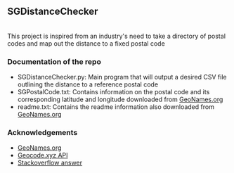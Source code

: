 ## SGDistanceChecker
<br>
This project is inspired from an industry's need to take a directory of postal codes and map out the distance to a fixed postal code

### Documentation of the repo
- SGDistanceChecker.py: Main program that will output a desired CSV file outlining the distance to a reference postal code
- SGPostalCode.txt: Contains information on the postal code and its corresponding latitude and longitude downloaded from [GeoNames.org](http://download.geonames.org/export/zip/)
- readme.txt: Contains the readme information also downloaded from [GeoNames.org](http://download.geonames.org/export/zip/)
### Acknowledgements
- [GeoNames.org](http://download.geonames.org/export/zip/)
- [Geocode.xyz API](https://geocode.xyz/new_account)
- [Stackoverflow answer](https://stackoverflow.com/questions/4913349/haversine-formula-in-python-bearing-and-distance-between-two-gps-points)
